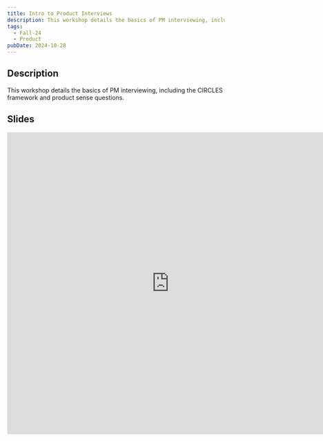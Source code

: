 ```yaml
---
title: Intro to Product Interviews
description: This workshop details the basics of PM interviewing, including the CIRCLES framework and product sense questions.
tags:
  - Fall-24
  - Product
pubDate: 2024-10-28
---
```


## Description

This workshop details the basics of PM interviewing, including the CIRCLES framework and product sense questions.

## Slides

<iframe src="https://docs.google.com/presentation/d/e/2PACX-1vQVoGRegY666LBo6VngN7gTxVnzlk8f1OtdWGsOxcJbLf6I_s2Bq-Ptu5XVPadRdQF1P9ToOBR_fWdU/embed?start=false&loop=false&delayms=3000" frameborder="0" width="750" height="700" allowfullscreen="true" mozallowfullscreen="true" webkitallowfullscreen="true"></iframe>
